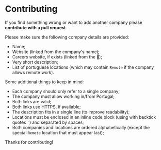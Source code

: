 # Contributing

If you find something wrong or want to add another company please **contribute with a pull request**.

Please make sure the following company details are provided:
* Name;
* Website (linked from the company's name);
* Careers website, if exists (linked from the :rocket:);
* Very short description;
* List of portuguese locations (which may contain `Remote` if the company allows remote work).

Some additional things to keep in mind:
* Each company should only refer to a single company;
* The company must allow working in/from Portugal;
* Both links are valid;
* Both links use HTTPS, if available;
* The description fits in a single line (to improve readability);
* Locations must be enclosed in an inline code block (using with backtick quotes `` ` ``) and separated by spaces; 
* Both companies and locations are ordered alphabetically (except the special `Remote` location that must appear last);

Thanks for contributing!
